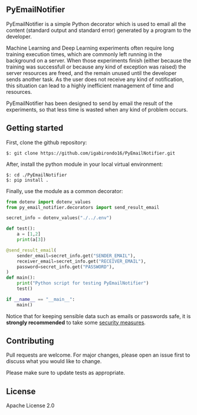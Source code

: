 
## PyEmailNotifier

PyEmailNotifier is a simple Python decorator which is used to email all the content (standard output and standard error) generated by a program to the developer.

Machine Learning and Deep Learning experiments often require long training execution times, which are commonly left running in the background on a server. When those experiments finish (either because the training was successfull or because any kind of exception was raised) the server resources are freed, and the remain unused until the developer sends another task. As the user does not receive any kind of notification, this situation can lead to a highly inefficient management of time and resources.

PyEmailNotifier has been designed to send by email the result of the experiments, so that less time is wasted when any kind of problem occurs.

## Getting started

First, clone the github repository:

```shell
$: git clone https://github.com/igabirondo16/PyEmailNotifier.git
```

After, install the python module in your local virtual environment:

```shell
$: cd ./PyEmailNotifier
$: pip install .
```

Finally, use the module as a common decorator:

```python
from dotenv import dotenv_values
from py_email_notifier.decorators import send_result_email

secret_info = dotenv_values("./../.env")

def test():
    a = [1,2]
    print(a[3])

@send_result_email(
    sender_email=secret_info.get("SENDER_EMAIL"),
    receiver_email=secret_info.get("RECEIVER_EMAIL"),
    password=secret_info.get("PASSWORD"),
)
def main():
    print("Python script for testing PyEmailNotifier")
    test()

if __name__ == "__main__":
    main()
```

Notice that for keeping sensible data such as emails or passwords safe, it is **strongly recommended** to take some [security measures](https://blog.gitguardian.com/how-to-handle-secrets-in-python/).

## Contributing

Pull requests are welcome. For major changes, please open an issue first to discuss what you would like to change.

Please make sure to update tests as appropriate.

## License

Apache License 2.0